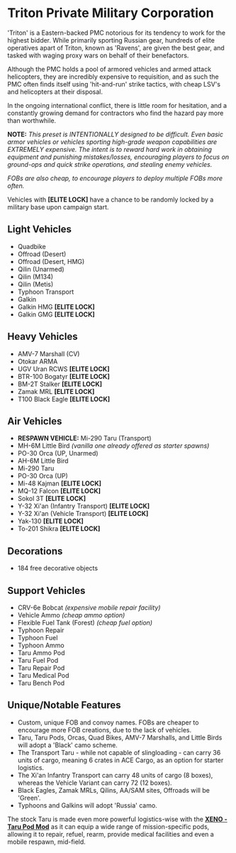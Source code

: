# Triton Private Military Corporation
'Triton' is a Eastern-backed PMC notorious for its tendency to work for the highest bidder. While primarily sporting Russian gear, hundreds of elite operatives apart of Triton, known as 'Ravens', are given the best gear, and tasked with waging proxy wars on behalf of their benefactors.

Although the PMC holds a pool of armored vehicles and armed attack helicopters, they are incredibly expensive to requisition, and as such the PMC often finds itself using 'hit-and-run' strike tactics, with cheap LSV's and helicopters at their disposal. 

In the ongoing international conflict, there is little room for hesitation, and a constantly growing demand for contractors who find the hazard pay more than worthwhile.

**NOTE:**
*This preset is INTENTIONALLY designed to be difficult. Even basic armor vehicles or vehicles sporting high-grade weapon capabilities are EXTREMELY expensive. The intent is to reward hard work in obtaining equipment and punishing mistakes/losses, encouraging players to focus on ground-ops and quick strike operations, and stealing enemy vehicles.* 

*FOBs are also cheap, to encourage players to deploy multiple FOBs more often.*

Vehicles with **[ELITE LOCK]** have a chance to be randomly locked by a military base upon campaign start.

## Light Vehicles
- Quadbike
- Offroad (Desert)
- Offroad (Desert, HMG)
- Qilin (Unarmed)
- Qilin (M134)
- Qilin (Metis)
- Typhoon Transport
- Galkin
- Galkin HMG **[ELITE LOCK]**
- Galkin GMG **[ELITE LOCK]**

## Heavy Vehicles
- AMV-7 Marshall (CV)
- Otokar ARMA
- UGV Uran RCWS **[ELITE LOCK]**
- BTR-100 Bogatyr **[ELITE LOCK]**
- BM-2T Stalker **[ELITE LOCK]**
- Zamak MRL **[ELITE LOCK]**
- T100 Black Eagle **[ELITE LOCK]**

## Air Vehicles
- **RESPAWN VEHICLE:** Mi-290 Taru (Transport)
- MH-6M Little Bird *(vanilla one already offered as starter spawns)*
- PO-30 Orca (UP, Unarmed)
- AH-6M Little Bird
- Mi-290 Taru
- PO-30 Orca (UP)
- Mi-48 Kajman **[ELITE LOCK]**
- MQ-12 Falcon **[ELITE LOCK]**
- Sokol 3T **[ELITE LOCK]**
- Y-32 Xi'an (Infantry Transport) **[ELITE LOCK]**
- Y-32 Xi'an (Vehicle Transport) **[ELITE LOCK]**
- Yak-130 **[ELITE LOCK]**
- To-201 Shikra **[ELITE LOCK]**

## Decorations
- 184 free decorative objects

## Support Vehicles
- CRV-6e Bobcat *(expensive mobile repair facility)*
- Vehicle Ammo *(cheap ammo option)*
- Flexible Fuel Tank (Forest) *(cheap fuel option)*
- Typhoon Repair
- Typhoon Fuel
- Typhoon Ammo
- Taru Ammo Pod
- Taru Fuel Pod
- Taru Repair Pod
- Taru Medical Pod
- Taru Bench Pod

## Unique/Notable Features
- Custom, unique FOB and convoy names. FOBs are cheaper to encourage more FOB creations, due to the lack of vehicles.
- Taru, Taru Pods, Orcas, Quad Bikes, AMV-7 Marshalls, and Little Birds will adopt a 'Black' camo scheme.
- The Transport Taru - while not capable of slingloading - can carry 36 units of cargo, meaning 6 crates in ACE Cargo, as an option for starter logistics.
- The Xi'an Infantry Transport can carry 48 units of cargo (8 boxes), whereas the Vehicle Variant can carry 72 (12 boxes).
- Black Eagles, Zamak MRLs, Qilins, AA/SAM sites, Offroads will be 'Green'.
- Typhoons and Galkins will adopt 'Russia' camo.

The stock Taru is made even more powerful logistics-wise with the **[XENO - Taru Pod Mod](https://steamcommunity.com/sharedfiles/filedetails/?id=365549234)** as it can equip a wide range of mission-specific pods, allowing it to repair, refuel, rearm, provide medical facilities and even a mobile respawn, mid-field.